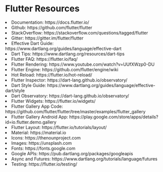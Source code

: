 # Flutter Resources

<li> Documentation: https://docs.flutter.io/
<li> Github: https://github.com/flutter/flutter
<li> StackOverflow: https://stackoverflow.com/questions/tagged/flutter
<li> Gitter: https://gitter.im/flutter/flutter
<li> Effective Dart Guide: https://www.dartlang.org/guides/language/effective-dart
<li> Dart Tips: https://www.dartlang.org/resources/dart-tips
<li> Flutter FAQ: https://flutter.io/faq/
<li> Flutter Rendering: https://www.youtube.com/watch?v=UUfXWzp0-DU
<li> Flutter Engine: https://github.com/flutter/engine/wiki
<li> Hot Reload: https://flutter.io/hot-reload/
<li> Flutter Inspector: https://dart-lang.github.io/observatory/
<li> Dart Style Guide: https://www.dartlang.org/guides/language/effective-dart/style
<li> Dart Observatory: https://dart-lang.github.io/observatory/
<li> Flutter Widgets: https://flutter.io/widgets/
<li> Flutter Gallery App Code: https://github.com/flutter/flutter/tree/master/examples/flutter_gallery
<li> Flutter Gallery Android App: https://play.google.com/store/apps/details?id=io.flutter.demo.gallery
<li> Flutter Layout: https://flutter.io/tutorials/layout/
<li> Material: https://material.io
<li> Icons: https://thenounproject.com
<li> Images: https://unsplash.com
<li> Fonts: https://fonts.google.com
<li> Google APIs: https://pub.dartlang.org/packages/googleapis
<li> Async and Futures: https://www.dartlang.org/tutorials/language/futures
<li> Testing: https://flutter.io/testing/

